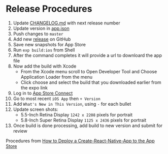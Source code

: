 # Release Procedures

1. Update [CHANGELOG.md](https://github.com/axelclark/metroAppIOS/blob/master/CHANGELOG.md) with next release number
2. Update version in [app.json](https://github.com/axelclark/metroAppIOS/blob/master/app.json)
3. Push changes to `master`
4. Add new [release](https://github.com/axelclark/metroAppIOS/releases) on GitHub
5. Save new snapshots for App Store
6. Run `exp build:ios` from Shell
7. After the command completes it will provide a url to downloard the app file
8. Now add the build with Xcode
    * From the Xcode menu scroll to Open Developer Tool and Choose Application Loader from the menu
    * Click choose and select the build that you downloaded earlier from the expo link
9. Log in to [App Store Connect](https://appstoreconnect.apple.com/)
10. Go to most recent `iOS App` then `+ Version`
11. Add `What's New in This Version`, using `-` for each bullet
12. Update screen shots:  
    * 5.5-Inch Retina Display `1242 x 2208` pixels for portrait
    * 5.8-Inch Super Retina Display `1125 x 2436` pixels for portrait
13. Once build is done processing, add build to new version and submit for review
  
Procedures from [How to Deploy a Create-React-Native-App to the App Store](https://codeburst.io/how-to-deploy-a-create-react-native-app-to-the-appstore-229a8fa36fb1)
